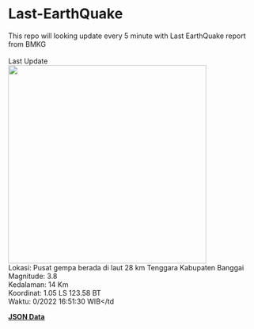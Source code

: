 # Last-EarthQuake
This repo will looking update every 5 minute with Last EarthQuake report from BMKG
<br>
<br>
Last Update
<br>
<img src="https://ews.bmkg.go.id/TEWS/data/20221003165130.mmi.jpg" width="400"/>
<br>
Lokasi: Pusat gempa berada di laut 28 km Tenggara Kabupaten Banggai <br>
Magnitude: 3.8 <br>
Kedalaman: 14 Km <br>
Koordinat: 1.05 LS 123.58 BT <br>
Waktu: 0/2022 16:51:30 WIB</td <br>

<a href="./data/data.json">**JSON Data**</a>
